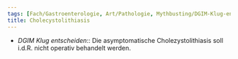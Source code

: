 ```yaml
---
tags: [Fach/Gastroenterologie, Art/Pathologie, Mythbusting/DGIM-Klug-entscheiden, Fach/Chirurgie]
title: Cholecystolithiasis
---
```

- *DGIM Klug entscheiden*:: Die asymptomatische Cholezystolithiasis soll i.d.R. nicht operativ behandelt werden.
